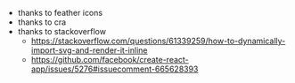 - thanks to feather icons
- thanks to cra
- thanks to stackoverflow
  - https://stackoverflow.com/questions/61339259/how-to-dynamically-import-svg-and-render-it-inline
  - https://github.com/facebook/create-react-app/issues/5276#issuecomment-665628393

